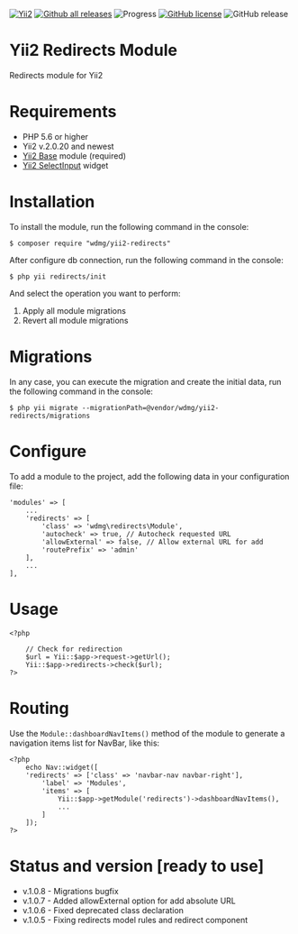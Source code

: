 [![Yii2](https://img.shields.io/badge/required-Yii2_v2.0.20-blue.svg)](https://packagist.org/packages/yiisoft/yii2)
[![Github all releases](https://img.shields.io/github/downloads/wdmg/yii2-redirects/total.svg)](https://GitHub.com/wdmg/yii2-redirects/releases/)
![Progress](https://img.shields.io/badge/progress-ready_to_use-green.svg)
[![GitHub license](https://img.shields.io/github/license/wdmg/yii2-redirects.svg)](https://github.com/wdmg/yii2-redirects/blob/master/LICENSE)
![GitHub release](https://img.shields.io/github/release/wdmg/yii2-redirects/all.svg)

# Yii2 Redirects Module
Redirects module for Yii2

# Requirements
* PHP 5.6 or higher
* Yii2 v.2.0.20 and newest
* [Yii2 Base](https://github.com/wdmg/yii2-base) module (required)
* [Yii2 SelectInput](https://github.com/wdmg/yii2-selectinput) widget

# Installation
To install the module, run the following command in the console:

`$ composer require "wdmg/yii2-redirects"`

After configure db connection, run the following command in the console:

`$ php yii redirects/init`

And select the operation you want to perform:
  1) Apply all module migrations
  2) Revert all module migrations

# Migrations
In any case, you can execute the migration and create the initial data, run the following command in the console:

`$ php yii migrate --migrationPath=@vendor/wdmg/yii2-redirects/migrations`

# Configure
To add a module to the project, add the following data in your configuration file:

    'modules' => [
        ...
        'redirects' => [
            'class' => 'wdmg\redirects\Module',
            'autocheck' => true, // Autocheck requested URL
            'allowExternal' => false, // Allow external URL for add
            'routePrefix' => 'admin'
        ],
        ...
    ],

# Usage

    <?php
        
        // Check for redirection
        $url = Yii::$app->request->getUrl();
        Yii::$app->redirects->check($url);
    ?>
    

# Routing
Use the `Module::dashboardNavItems()` method of the module to generate a navigation items list for NavBar, like this:

    <?php
        echo Nav::widget([
        'redirects' => ['class' => 'navbar-nav navbar-right'],
            'label' => 'Modules',
            'items' => [
                Yii::$app->getModule('redirects')->dashboardNavItems(),
                ...
            ]
        ]);
    ?>

# Status and version [ready to use]
* v.1.0.8 - Migrations bugfix
* v.1.0.7 - Added allowExternal option for add absolute URL
* v.1.0.6 - Fixed deprecated class declaration
* v.1.0.5 - Fixing redirects model rules and redirect component